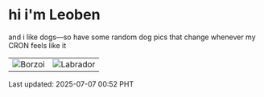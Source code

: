 # hi i'm Leoben

and i like dogs—so have some random dog pics that change whenever my CRON feels like it

|  |  |
|--------|----------|
| ![Borzoi](https://random-dog-vercel.vercel.app/api/random-borzoi?v=1751820775) | ![Labrador](https://random-dog-vercel.vercel.app/api/random-labrador?v=1751820775) |

Last updated: 2025-07-07 00:52 PHT
